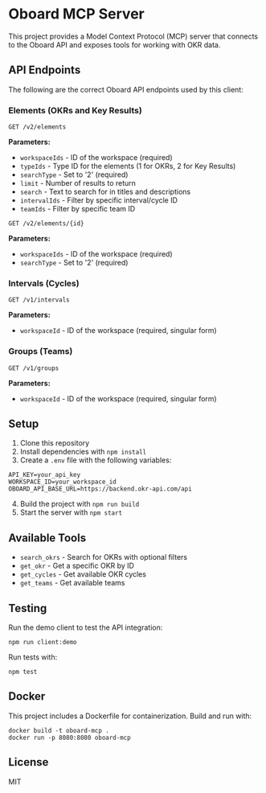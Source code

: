 # Oboard MCP Server

This project provides a Model Context Protocol (MCP) server that connects to the Oboard API and exposes tools for working with OKR data.

## API Endpoints

The following are the correct Oboard API endpoints used by this client:

### Elements (OKRs and Key Results)

```
GET /v2/elements
```

**Parameters:**
- `workspaceIds` - ID of the workspace (required)
- `typeIds` - Type ID for the elements (1 for OKRs, 2 for Key Results)
- `searchType` - Set to '2' (required)
- `limit` - Number of results to return
- `search` - Text to search for in titles and descriptions
- `intervalIds` - Filter by specific interval/cycle ID
- `teamIds` - Filter by specific team ID

```
GET /v2/elements/{id}
```

**Parameters:**
- `workspaceIds` - ID of the workspace (required)
- `searchType` - Set to '2' (required)

### Intervals (Cycles)

```
GET /v1/intervals
```

**Parameters:**
- `workspaceId` - ID of the workspace (required, singular form)

### Groups (Teams)

```
GET /v1/groups
```

**Parameters:**
- `workspaceId` - ID of the workspace (required, singular form)

## Setup

1. Clone this repository
2. Install dependencies with `npm install`
3. Create a `.env` file with the following variables:
```
API_KEY=your_api_key
WORKSPACE_ID=your_workspace_id
OBOARD_API_BASE_URL=https://backend.okr-api.com/api
```
4. Build the project with `npm run build`
5. Start the server with `npm start`

## Available Tools

- `search_okrs` - Search for OKRs with optional filters
- `get_okr` - Get a specific OKR by ID
- `get_cycles` - Get available OKR cycles
- `get_teams` - Get available teams

## Testing

Run the demo client to test the API integration:

```
npm run client:demo
```

Run tests with:

```
npm test
```

## Docker

This project includes a Dockerfile for containerization. Build and run with:

```
docker build -t oboard-mcp .
docker run -p 8080:8080 oboard-mcp
```

## License

MIT 